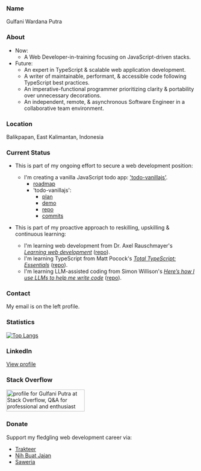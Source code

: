 ### Name

Gulfani Wardana Putra

### About

- Now: 
  - A Web Developer-in-training focusing on JavaScript-driven stacks.
- Future:
  - An expert in TypeScript & scalable web application development.
  - A writer of maintainable, performant, & accessible code following TypeScript best practices.
  - An imperative-functional programmer prioritizing clarity & portability over unnecessary decorations.
  - An independent, remote, & asynchronous Software Engineer in a collaborative team environment.

### Location

Balikpapan, East Kalimantan, Indonesia

### Current Status

- This is part of my ongoing effort to secure a web development position:
  - I'm creating a vanilla JavaScript todo app: ['todo-vanillajs'](https://github.com/gulfaniputra/todo-vanillajs). 
    - [roadmap](https://gist.github.com/gulfaniputra/75b6b13f6d25b6aafd7cbcb236ab35da)
    - 'todo-vanillajs':
      - [plan](https://gist.github.com/gulfaniputra/1ae2b68115cf8df5a614dbfe42e85ed6)
      - [demo](https://gulfaniputra.github.io/todo-vanillajs/)
      - [repo](https://github.com/gulfaniputra/todo-vanillajs)
      - [commits](https://github.com/gulfaniputra/todo-vanillajs/commits/main)

- This is part of my proactive approach to reskilling, upskilling & continuous learning:
  - I'm learning web development from Dr. Axel Rauschmayer's [_Learning web development_](https://2ality.com/2025/08/learning-web-dev-toc.html) ([repo](https://github.com/gulfaniputra/learning-web-dev-code)).
  - I'm learning TypeScript from Matt Pocock's [_Total TypeScript: Essentials_](https://www.totaltypescript.com/books/total-typescript-essentials) ([repo](https://github.com/gulfaniputra/total-typescript-book)).
  - I'm learning LLM-assisted coding from Simon Willison's [_Here’s how I use LLMs to help me write code_](https://simonwillison.net/2025/Mar/11/using-llms-for-code/) ([repo](https://github.com/gulfaniputra/tools)).

### Contact

My email is on the left profile.

### Statistics

[![Top Langs](https://github-readme-stats.vercel.app/api/top-langs/?username=gulfaniputra)](https://github.com/anuraghazra/github-readme-stats)

### LinkedIn

[View profile](https://www.linkedin.com/in/gulfani-putra-04b254356/)

### Stack Overflow

<a href="https://stackoverflow.com/users/22807518/gulfani-putra"><img src="https://stackoverflow.com/users/flair/22807518.png" width="208" height="58" alt="profile for Gulfani Putra at Stack Overflow, Q&amp;A for professional and enthusiast programmers" title="profile for Gulfani Putra at Stack Overflow, Q&amp;A for professional and enthusiast programmers"></a>

### Donate

Support my fledgling web development career via:

- [Trakteer](https://trakteer.id/gulfaniputra)
- [Nih Buat Jajan](https://www.nihbuatjajan.com/gulfaniputra)
- [Saweria](https://saweria.co/gulfaniputra)
